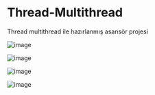 # Thread-Multithread
Thread multithread ile hazırlanmış asansör projesi

![image](https://user-images.githubusercontent.com/100231266/158654195-2ecc4f28-368a-4fe4-9ef7-07879506872a.png)

![image](https://user-images.githubusercontent.com/100231266/158654297-0e734e0a-6391-4f88-831d-2e371917800b.png)

![image](https://user-images.githubusercontent.com/100231266/158654349-7ac6180f-c3a7-4c03-bc54-cc5a97aa746f.png)

![image](https://user-images.githubusercontent.com/100231266/158654618-62cb0f06-720d-4e1a-96da-7e21f7c1e2a8.png)

